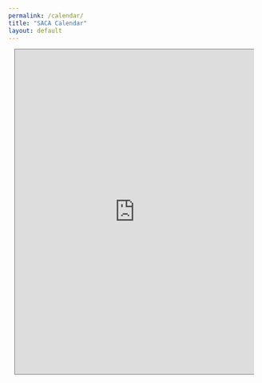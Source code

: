 ```yaml
---
permalink: /calendar/
title: "SACA Calendar"
layout: default
---
```

<iframe src="https://calendar.google.com/calendar/embed?height=600&wkst=1&bgcolor=%23ffffff&ctz=America%2FChicago&showTz=0&showCalendars=0&showTabs=0&showPrint=0&showDate=1&showTitle=0&src=cm1zZGtjdWg2azcyYWhsdWNiMnNlNTdocW9AZ3JvdXAuY2FsZW5kYXIuZ29vZ2xlLmNvbQ&color=%233F51B5" style="border:solid 1px #777" width="95%" height="650" frameborder="0" scrolling="no" class="center"></iframe>

<style>
.center {
  display: block;
  margin-left: auto;
  margin-right: auto;
  align-content: center;
}
</style>